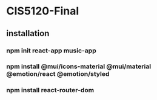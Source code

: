# CIS5120-Final

## installation

### npm init react-app music-app

### npm install @mui/icons-material @mui/material @emotion/react @emotion/styled

### npm install react-router-dom
